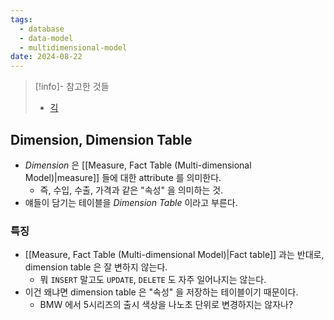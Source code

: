 ```yaml
---
tags:
  - database
  - data-model
  - multidimensional-model
date: 2024-08-22
---
```

> [!info]- 참고한 것들
> - [긱](https://www.geeksforgeeks.org/multidimensional-data-model/)

## Dimension, Dimension Table

- *Dimension* 은 [[Measure, Fact Table (Multi-dimensional Model)|measure]] 들에 대한 attribute 를 의미한다.
	- 즉, 수입, 수출, 가격과 같은 "속성" 을 의미하는 것.
- 얘들이 담기는 테이블을 *Dimension Table* 이라고 부른다.

### 특징

- [[Measure, Fact Table (Multi-dimensional Model)|Fact table]] 과는 반대로, dimension table 은 잘 변하지 않는다.
	- 뭐 `INSERT` 말고도 `UPDATE`, `DELETE` 도 자주 일어나지는 않는다.
- 이건 왜냐면 dimension table 은 "속성" 을 저장하는 테이블이기 때문이다.
	- BMW 에서 5시리즈의 출시 색상을 나노초 단위로 변경하지는 않자나?